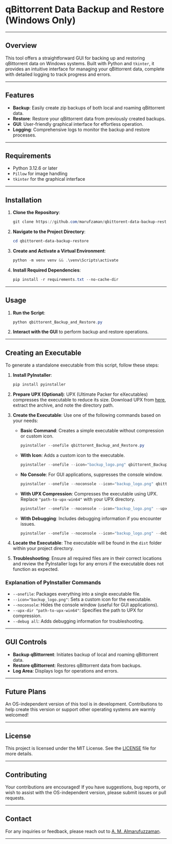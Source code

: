 # qBittorrent Data Backup and Restore (Windows Only)

---

## Overview

This tool offers a straightforward GUI for backing up and restoring qBittorrent data on Windows systems. Built with Python and `tkinter`, it provides an intuitive interface for managing your qBittorrent data, complete with detailed logging to track progress and errors.

---

## Features

- **Backup**: Easily create zip backups of both local and roaming qBittorrent data.
- **Restore**: Restore your qBittorrent data from previously created backups.
- **GUI**: User-friendly graphical interface for effortless operation.
- **Logging**: Comprehensive logs to monitor the backup and restore processes.

---

## Requirements

- Python 3.12.6 or later
- `Pillow` for image handling
- `tkinter` for the graphical interface

---

## Installation

1. **Clone the Repository**:
    ```powershell
    git clone https://github.com/marufzaman/qbittorent-data-backup-restore.git
    ```

2. **Navigate to the Project Directory**:
    ```powershell
    cd qbittorent-data-backup-restore
    ```

3. **Create and Activate a Virtual Environment**:
    ```powershell
    python -m venv venv && .\venv\Scripts\activate
    ```

4. **Install Required Dependencies**:
    ```powershell
    pip install -r requirements.txt --no-cache-dir
    ```

---

## Usage

1. **Run the Script**:
    ```powershell
    python qbittorent_Backup_and_Restore.py
    ```

2. **Interact with the GUI** to perform backup and restore operations.

---

## Creating an Executable

To generate a standalone executable from this script, follow these steps:

1. **Install PyInstaller**:
    ```powershell
    pip install pyinstaller
    ```

2. **Prepare UPX (Optional)**:
    UPX (Ultimate Packer for eXecutables) compresses the executable to reduce its size. Download UPX from [here](https://upx.github.io/), extract the archive, and note the directory path.

3. **Create the Executable**:
    Use one of the following commands based on your needs:

    - **Basic Command**: Creates a simple executable without compression or custom icon.
      ```powershell
      pyinstaller --onefile qbittorent_Backup_and_Restore.py
      ```

    - **With Icon**: Adds a custom icon to the executable.
      ```powershell
      pyinstaller --onefile --icon="backup_logo.png" qbittorent_Backup_and_Restore.py
      ```

    - **No Console**: For GUI applications, suppresses the console window.
      ```powershell
      pyinstaller --onefile --noconsole --icon="backup_logo.png" qbittorent_Backup_and_Restore.py
      ```

    - **With UPX Compression**: Compresses the executable using UPX. Replace `"path-to-upx-win64"` with your UPX directory.
      ```powershell
      pyinstaller --onefile --noconsole --icon="backup_logo.png" --upx-dir "path-to-upx-win64" qbittorent_Backup_and_Restore.py
      ```

    - **With Debugging**: Includes debugging information if you encounter issues.
      ```powershell
      pyinstaller --onefile --noconsole --icon="backup_logo.png" --debug all qbittorent_Backup_and_Restore.py
      ```

4. **Locate the Executable**:
    The executable will be found in the `dist` folder within your project directory.

5. **Troubleshooting**:
    Ensure all required files are in their correct locations and review the PyInstaller logs for any errors if the executable does not function as expected.

### Explanation of PyInstaller Commands

- `--onefile`: Packages everything into a single executable file.
- `--icon="backup_logo.png"`: Sets a custom icon for the executable.
- `--noconsole`: Hides the console window (useful for GUI applications).
- `--upx-dir "path-to-upx-win64"`: Specifies the path to UPX for compression.
- `--debug all`: Adds debugging information for troubleshooting.

---

## GUI Controls

- **Backup qBittorrent**: Initiates backup of local and roaming qBittorrent data.
- **Restore qBittorrent**: Restores qBittorrent data from backups.
- **Log Area**: Displays logs for operations and errors.

---

## Future Plans

An OS-independent version of this tool is in development. Contributions to help create this version or support other operating systems are warmly welcomed!

---

## License

This project is licensed under the MIT License. See the [LICENSE](LICENSE) file for more details.

---

## Contributing

Your contributions are encouraged! If you have suggestions, bug reports, or wish to assist with the OS-independent version, please submit issues or pull requests.

---

## Contact

For any inquiries or feedback, please reach out to [A. M. Almarufuzzaman](mailto:marufzaman05@gmail.com).

---